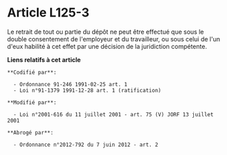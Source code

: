 # Article L125-3

Le retrait de tout ou partie du dépôt ne peut être effectué que sous le double consentement de l'employeur et du travailleur,
ou sous celui de l'un d'eux habilité à cet effet par une décision de la juridiction compétente.

**Liens relatifs à cet article**

	**Codifié par**:

	  - Ordonnance 91-246 1991-02-25 art. 1
	  - Loi n°91-1379 1991-12-28 art. 1 (ratification)

	**Modifié par**:

	  - Loi n°2001-616 du 11 juillet 2001 - art. 75 (V) JORF 13 juillet 2001

	**Abrogé par**:

	  - Ordonnance n°2012-792 du 7 juin 2012 - art. 2
